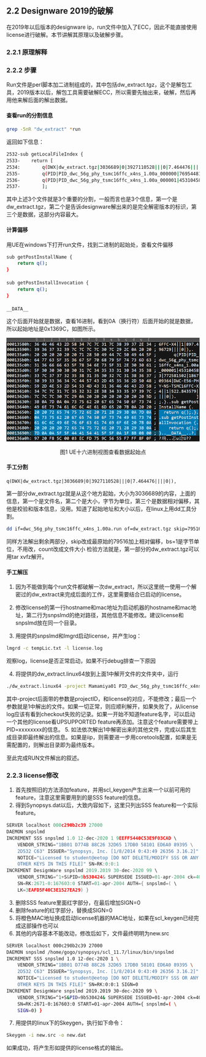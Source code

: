 ## 2.2 Designware 2019的破解

在2019年以后版本的designware ip，run文件中加入了ECC，因此不能直接使用license进行破解。本节讲解其原理以及破解步骤。

### 2.2.1 原理解释

### 2.2.2 步骤

Run文件是perl脚本加二进制组成的，其中包括dw_extract.tgz，这个是解包工具，2019版本以后，解包工具需要破解ECC，所以需要先抽出来，破解，然后再用他来解后面的解出数据。

#### 查看run的分割信息

```bash
grep -5nR "dw_extract" *run
```
返回如下信息：

```bash
2532-sub getLocalFileIndex {
2533-    return [
2534:        q(DWX|dw_extract.tgz|3036689|0|3927110528|||0|7.464476||||0|),
2535-        q(PID|PID_dwc_56g_phy_tsmc16ffc_x4ns_1.00a_000000|769544813|3036689|3956291005|DWC-E56-PHY-NS-TSMC16FFC-X4||1|897.496729||||0|),
2536-        q(PID|PID_dwc_56g_phy_tsmc16ffc_x4ns_1.00a_000001|453104583|772581502|186709364|DWC-E56-PHY-NS-TSMC16FFC-X4||1|522.843579||||0|)
2537-        ];
```
其中上述3个文件就是3个重要的分割，一般而言也是3个信息，第一个是dw_extract.tgz，第二个是告诉designware解出来的是完全解密版本的标识，第三个是数据，这部分内容最大。

#### 计算偏移
用UE在windows下打开run文件，找到二进制的起始处，查看文件偏移
```bash
sub getPostInstallName {
    return q();
}

sub getPostInstallInvocation {
    return q();
}

__DATA__
```
这个后面开始就是数据，查看16进制，看到0A（换行符）后面开始的就是数据，所以起始地址是0x1369C，如图所示。

![Figure 1](image/1.png)
<center>图1 UE十六进制视图查看数据起始点</center>

#### 手工分割
```
q(DWX|dw_extract.tgz|3036689|0|3927110528|||0|7.464476||||0|),
```
第一部分dw_extract.tgz就是从这个地方起始，大小为3036689的内容，上面的信息，第一个是文件名，第二个是大小，字节为单位，第三个是数据相对偏移，其他是校验和版本信息，没用。知道了起始地址和大小以后，在linux上用dd工具分割。
```bash
dd if=dwc_56g_phy_tsmc16ffc_x4ns_1.00a.run of=dw_extract.tgz skip=79516 bs=1 count=3036689
```
同样方法解出剩余两部分，skip改成最原始的79516加上相对偏移，bs=1是字节单位，不用改，count改成文件大小
检验方法就是，第一部分的dw_extract.tgz可以用tar xvfz解开。

#### 手工解压

1. 因为不能做到每个run文件都破解一次dw_extract，所以这里统一使用一个解密过的dw_extract来完成后面的工作，这里需要结合已启动的license。

2. 修改license的第一行hostname和mac地址为启动机器的hostname和mac地址，第二行为snpslmd的绝对路径，其他信息不能修改。建议license和snpslmd放在同一个目录。

3. 用提供的snpslmd和lmgrd启动license，并产生log：
```bash
lmgrd -c tempLic.txt -l license.log
```
观察log，license是否正常启动，如果不行debug排查一下原因

4. 将提供的dw_extract.linux64放到上面1中解开文件的文件夹中，运行
```bash
./dw_extract.linux64 -project Mamamiya01 PID_dwc_56g_phy_tsmc16ffc_x4ns_1.00a_000000
```
其中-project后面带的参数是projectID，和license的对应，不能修改；最后一个参数就是1中解出的文件。如果一切正常，则应顺利解开，如果失败了，从license log应该有看到checkout失败的记录。如果一开始不知道feature名字，可以启动一个其他的license看UPSUPPORTED feature再添加。注意这个feature需要带上PID=xxxxxxxx的信息。
5. 如法依次解出1中解密出来的其他文件，完成以后其生成目录即最终解出的信息。如果是iip，则需要进一步用coretools配置，如果是无需配置的，则解出目录即为最终版本。

至此完成RUN文件解出的叙述。

### 2.2.3 license修改



1. 首先按照旧的方法添加feature，并用scl_keygen产生出来一个以前可用的feature，注意这里需要用到的是SSS feature的信息。
2. 得到Synopsys.dat以后，大致内容如下，这里只列出SSS feature和一个实际feature。
```cpp
SERVER localhost 000c290b2c39 27000
DAEMON snpslmd 
INCREMENT SSS snpslmd 1.0 12-dec-2020 1 9EEFF5440C53E9F03CAD \
	VENDOR_STRING="1BB01 D774B 88C26 32D65 17DB0 58101 ED6A0 89395 \
	2D532 C63" ISSUER="Synopsys, Inc. [1/8/2014 0:43:49 26356 3.16.2]" \
	NOTICE="Licensed to student@eetop [DO NOT DELETE/MODIFY SSS OR ANY \
	OTHER KEYS IN THIS FILE]" SN=RK:0:0:1
INCREMENT DesignWare snpslmd 2019.2019 30-dec-2020 99 \
	VENDOR_STRING=^1+S&PID=9b530424& SUPERSEDE ISSUED=01-apr-2004 ck=40 \
	SN=RK:2671-0:167603:0 START=01-apr-2004 AUTH={ snpslmd=( \
	LK=3EAFD5F40C3E1527EA29) }
```
3. 删除SSS feature里面红字部分，在最后增加SIGN=0
4. 删除feature的红字部分，替换成SIGN=0
5. 将橙色MAC地址换成启动license机器的MAC地址，如果在scl_keygen已经完成这部操作也可以
6. 其他的内容基本不能改动，修改后如下，文件最终明明为new.src
```bash
SERVER localhost 000c290b2c39 27000
DAEMON snpslmd /home/gogo/synopsys/scl_11.7/linux/bin/snpslmd
INCREMENT SSS snpslmd 1.0 12-dec-2020 1 \
	VENDOR_STRING="1BB01 D774B 88C26 32D65 17DB0 58101 ED6A0 89395 \
	2D532 C63" ISSUER="Synopsys, Inc. [1/8/2014 0:43:49 26356 3.16.2]" \
	NOTICE="Licensed to student@eetop [DO NOT DELETE/MODIFY SSS OR ANY \
	OTHER KEYS IN THIS FILE]" SN=RK:0:0:1 SIGN=0
INCREMENT DesignWare snpslmd 2019.2019 30-dec-2020 99 \
	VENDOR_STRING=^1+S&PID=9b530424& SUPERSEDE ISSUED=01-apr-2004 ck=40 \
	SN=RK:2671-0:167603:0 START=01-apr-2004 AUTH={ snpslmd=( \
	SIGN=0) }
```
7. 用提供的linux下的Skeygen，执行如下命令：
```bash
Skeygen -i new.src -o new.dat
```
如果成功，将产生形如提供的license格式的输出。







